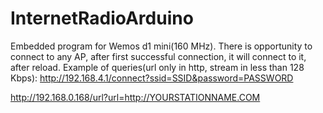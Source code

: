 # InternetRadioArduino
Embedded program for Wemos d1 mini(160 MHz).
There is opportunity to connect to any AP, after first successful connection, it will connect to it, after reload. 
Example of queries(url only in http, stream in less than 128 Kbps):
http://192.168.4.1/connect?ssid=SSID&password=PASSWORD

http://192.168.0.168/url?url=http://YOURSTATIONNAME.COM
